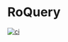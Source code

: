 # RoQuery

[![ci](https://github.com/R0bl0x10501050/RoQuery/actions/workflows/ci.yml/badge.svg)](https://github.com/R0bl0x10501050/RoQuery/actions/workflows/ci.yml)
